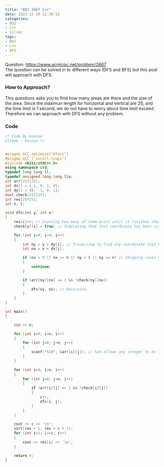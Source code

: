 ```yaml
---
title: "BOJ 2667 C++"
date: 2022-12-29 11:38:12
categories:
- BOJ
- C++
- Silver
tags:
- BOJ
- C++
- DFS
---
```


Question: <https://www.acmicpc.net/problem/2667> <br>
The question can be solved in to different ways (DFS and BFS) but this post will approach with DFS.

### How to Approach?
This questions asks you to find how many areas are there and the size of the area. Since the maximun length for horizontal and vertical are 25, and the time limit is 1 second, we do not have to worry about time limit exceed. Therefore we can approach with DFS without any problem.

### Code
```cpp
/* Code By kosnoa
GitHub : kosnoa */


#pragma GCC optimize("Ofast")
#pragma GCC ("unroll-loops")
#include <bits/stdc++.h>
using namespace std;
typedef long long ll;
typedef unsigned long long llu;
int arr[25][25];
int dx[] = {-1, 0, 1, 0};
int dy[] = {0, -1, 0, 1};
bool check[25][25];
int res[25*25];
int n, c;

void dfs(int y, int x)
{
    res[c]++; // Counting how many of them exist until it finishes checking the area.
    check[y][x] = true; // Indicating that this coordinate has been visited.

    for (int i=0; i<4; i++)
    {
        int ny = y + dy[i]; // Traversing to find any coordinate that has not been visited.
        int nx = x + dx[i];

        if (nx < 0 || nx >= n || ny < 0 || ny >= n) // Skipping cases when it is Out of Bounds.
        {
            continue;
        }

        if (arr[ny][nx] == 1 && !check[ny][nx])
        {
            dfs(ny, nx); // Recursion.
        }
    }
}

int main()
{

    cin >> n;

    for (int i=0; i<n; i++)
    {
        for (int j=0; j<n; j++)
        {
            scanf("%1d", &arr[i][j]); // %1d allows any integer to be input as an individual letter.
        }
    }

    for (int i=0; i<n; i++)
    {
        for (int j=0; j<n; j++)
        {
            if (arr[i][j] == 1 && !check[i][j])
            {
                c++;
                dfs(i, j);
            }
        }
    }

    cout << c << '\n';
    sort(res + 1, res + c + 1);
    for (int i=1; i<=c; i++)
    {
        cout << res[i] << '\n';
    }

    return 0;
}
```